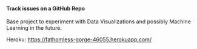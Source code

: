 #### Track issues on a GitHub Repo

Base project to experiment with Data Visualizations and possibly Machine Learning in the future.

Heroku: https://fathomless-gorge-46055.herokuapp.com/
